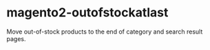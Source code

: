 # magento2-outofstockatlast
Move out-of-stock products to the end of category and search result pages.
